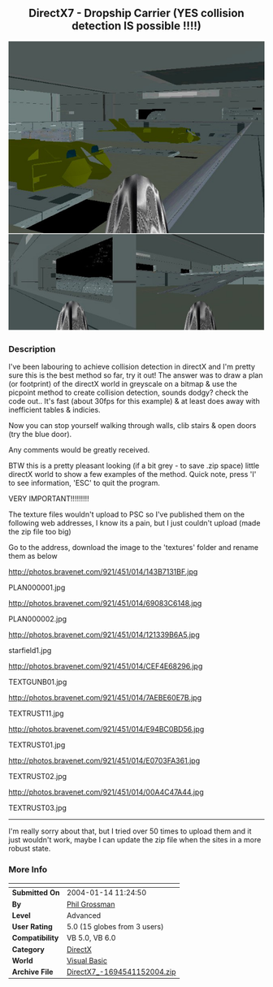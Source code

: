 ﻿<div align="center">

## DirectX7 \- Dropship Carrier \(YES collision detection IS possible \!\!\!\!\)

<img src="PIC2004115556177346.jpg">
</div>

### Description

I've been labouring to achieve collision detection in directX and I'm pretty sure this is the best method so far, try it out! The answer was to draw a plan (or footprint) of the directX world in greyscale on a bitmap & use the picpoint method to create collision detection, sounds dodgy? check the code out.. It's fast (about 30fps for this example) & at least does away with inefficient tables & indicies.

Now you can stop yourself walking through walls, clib stairs & open doors (try the blue door).

Any comments would be greatly received.

BTW this is a pretty pleasant looking (if a bit grey - to save .zip space) little directX world to show a few examples of the method. Quick note, press 'I' to see information, 'ESC' to quit the program.

VERY IMPORTANT!!!!!!!!!

The texture files wouldn't upload to PSC so I've published them on the following web addresses, I know its a pain, but I just couldn't upload (made the zip file too big)

Go to the address, download the image to the 'textures' folder and rename them as below

http://photos.bravenet.com/921/451/014/143B7131BF.jpg

PLAN000001.jpg

http://photos.bravenet.com/921/451/014/69083C6148.jpg

PLAN000002.jpg

http://photos.bravenet.com/921/451/014/121339B6A5.jpg

starfield1.jpg

http://photos.bravenet.com/921/451/014/CEF4E68296.jpg

TEXTGUNB01.jpg

http://photos.bravenet.com/921/451/014/7AEBE60E7B.jpg

TEXTRUST11.jpg

http://photos.bravenet.com/921/451/014/E94BC0BD56.jpg

TEXTRUST01.jpg

http://photos.bravenet.com/921/451/014/E0703FA361.jpg

TEXTRUST02.jpg

http://photos.bravenet.com/921/451/014/00A4C47A44.jpg

TEXTRUST03.jpg

----

I'm really sorry about that, but I tried over 50 times to upload them and it just wouldn't work, maybe I can update the zip file when the sites in a more robust state.
 
### More Info
 


<span>             |<span>
---                |---
**Submitted On**   |2004-01-14 11:24:50
**By**             |[Phil Grossman](https://github.com/Planet-Source-Code/PSCIndex/blob/master/ByAuthor/phil-grossman.md)
**Level**          |Advanced
**User Rating**    |5.0 (15 globes from 3 users)
**Compatibility**  |VB 5\.0, VB 6\.0
**Category**       |[DirectX](https://github.com/Planet-Source-Code/PSCIndex/blob/master/ByCategory/directx__1-44.md)
**World**          |[Visual Basic](https://github.com/Planet-Source-Code/PSCIndex/blob/master/ByWorld/visual-basic.md)
**Archive File**   |[DirectX7\_\-1694541152004\.zip](https://github.com/Planet-Source-Code/phil-grossman-directx7-dropship-carrier-yes-collision-detection-is-possible__1-51016/archive/master.zip)








